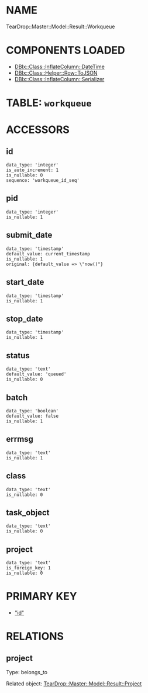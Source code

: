 # NAME

TearDrop::Master::Model::Result::Workqueue

# COMPONENTS LOADED

- [DBIx::Class::InflateColumn::DateTime](https://metacpan.org/pod/DBIx::Class::InflateColumn::DateTime)
- [DBIx::Class::Helper::Row::ToJSON](https://metacpan.org/pod/DBIx::Class::Helper::Row::ToJSON)
- [DBIx::Class::InflateColumn::Serializer](https://metacpan.org/pod/DBIx::Class::InflateColumn::Serializer)

# TABLE: `workqueue`

# ACCESSORS

## id

    data_type: 'integer'
    is_auto_increment: 1
    is_nullable: 0
    sequence: 'workqueue_id_seq'

## pid

    data_type: 'integer'
    is_nullable: 1

## submit\_date

    data_type: 'timestamp'
    default_value: current_timestamp
    is_nullable: 1
    original: {default_value => \"now()"}

## start\_date

    data_type: 'timestamp'
    is_nullable: 1

## stop\_date

    data_type: 'timestamp'
    is_nullable: 1

## status

    data_type: 'text'
    default_value: 'queued'
    is_nullable: 0

## batch

    data_type: 'boolean'
    default_value: false
    is_nullable: 1

## errmsg

    data_type: 'text'
    is_nullable: 1

## class

    data_type: 'text'
    is_nullable: 0

## task\_object

    data_type: 'text'
    is_nullable: 0

## project

    data_type: 'text'
    is_foreign_key: 1
    is_nullable: 0

# PRIMARY KEY

- ["id"](#id)

# RELATIONS

## project

Type: belongs\_to

Related object: [TearDrop::Master::Model::Result::Project](https://github.com/h3kker/tearDrop/blob/master/doc/pod/TearDrop/Master/Model/Result/Project.md)
